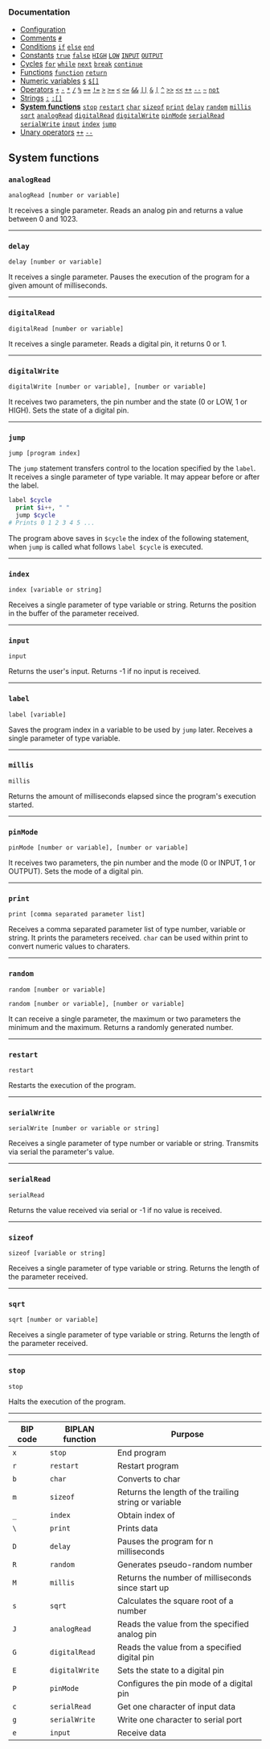 ### Documentation
- [Configuration](/documentation/configuration.md)
- [Comments](/documentation/comments.md) [`#`]()  
- [Conditions](/documentation/conditions.md) [`if`]() [`else`]() [`end`]()
- [Constants](/documentation/constants.md) [`true`]() [`false`]() [`HIGH`]() [`LOW`]() [`INPUT`]() [`OUTPUT`]()
- [Cycles](/documentation/cycles.md) [`for`](/documentation/cycles.md#for) [`while`](/documentation/cycles.md#while) [`next`](/documentation/cycles.md#next) [`break`](/documentation/cycles.md#break) [`continue`](/documentation/cycles.md#continue)
- [Functions](/documentation/functions.md) [`function`]() [`return`]()
- [Numeric variables](/documentation/numeric-variables.md) [`$`]() [`$[]`]()
- [Operators](/documentation/operators.md) [`+`]() [`-`]() [`*`]() [`/`]() [`%`]() [`==`]() [`!=`]() [`>`]() [`>=`]() [`<`]() [`<=`]() [`&&`]() [`||`]() [`&`]() [`|`]() [`^`]() [`>>`]() [`<<`]() [`++`]() [`--`]() [`~`]() [`not`]()
- [Strings](/documentation/strings.md) [`:`]() [`:[]`]()
- **[System functions](/documentation/system-functions.md)** [`stop`](/documentation/system-functions.md#stop) [`restart`](/documentation/system-functions.md#restart) [`char`](/documentation/system-functions.md#print) [`sizeof`](/documentation/system-functions.md#sizeof) [`print`](/documentation/system-functions.md#print) [`delay`](/documentation/system-functions.md#delay) [`random`]() [`millis`](/documentation/system-functions.md#millis) [`sqrt`](/documentation/system-functions.md#sqrt) [`analogRead`](/documentation/system-functions.md#analogRead) [`digitalRead`](/documentation/system-functions.md#digitalRead) [`digitalWrite`](/documentation/system-functions.md#digitalWrite) [`pinMode`](/documentation/system-functions.md#pinMode) [`serialRead`](/documentation/system-functions.md#serialRead) [`serialWrite`](/documentation/system-functions.md#serialWrite) [`input`](/documentation/system-functions.md#input) [`index`](/documentation/system-functions.md#index) [`jump`](/documentation/system-functions.md#jump)
- [Unary operators](/documentation/unary-operators.md) [`++`]() [`--`]()

## System functions

### `analogRead`
```
analogRead [number or variable]
```
It receives a single parameter. Reads an analog pin and returns a value between 0 and 1023.

---

### `delay`
```
delay [number or variable]
```
It receives a single parameter. Pauses the execution of the program for a given amount of milliseconds.

---

### `digitalRead`
```
digitalRead [number or variable]
```
It receives a single parameter. Reads a digital pin, it returns 0 or 1.

---

### `digitalWrite`
```
digitalWrite [number or variable], [number or variable]
```
It receives two parameters, the pin number and the state (0 or LOW, 1 or HIGH). Sets the state of a digital pin.

---

### `jump`
```
jump [program index]
```
The `jump` statement transfers control to the location specified by the `label`. It receives a single parameter of type variable. It may appear before or after the label.
```php
label $cycle
  print $i++, " "
  jump $cycle
# Prints 0 1 2 3 4 5 ...
```
The program above saves in `$cycle` the index of the following statement, when `jump` is called what follows `label $cycle` is executed.

---

### `index`
```
index [variable or string]
```
Receives a single parameter of type variable or string. Returns the position in the buffer of the parameter received.

---

### `input`
```
input
```
Returns the user's input. Returns -1 if no input is received.

---

### `label`
```
label [variable]
```
Saves the program index in a variable to be used by `jump` later. Receives a single parameter of type variable.

---

### `millis`
```
millis
```
Returns the amount of milliseconds elapsed since the program's execution started.

---

### `pinMode`
```
pinMode [number or variable], [number or variable]
```
It receives two parameters, the pin number and the mode (0 or INPUT, 1 or OUTPUT). Sets the mode of a digital pin.

---

### `print`
```
print [comma separated parameter list]
```
Receives a comma separated parameter list of type number, variable or string. It prints the parameters received. `char` can be used within print to convert numeric values to charaters.

---

### `random`
```
random [number or variable]

random [number or variable], [number or variable]
```
It can receive a single parameter, the maximum or two parameters the minimum and the maximum. Returns a randomly generated number.

---

### `restart`
```
restart
```
Restarts the execution of the program.

---

### `serialWrite`
```
serialWrite [number or variable or string]
```
Receives a single parameter of type number or variable or string. Transmits via serial the parameter's value.

---

### `serialRead`
```
serialRead
```
Returns the value received via serial or -1 if no value is received.

---

### `sizeof`
```
sizeof [variable or string]
```
Receives a single parameter of type variable or string. Returns the length of the parameter received.

---

### `sqrt`
```
sqrt [number or variable]
```
Receives a single parameter of type variable or string. Returns the length of the parameter received.

---

### `stop`
```
stop
```
Halts the execution of the program.

---

| BIP code | BIPLAN function     | Purpose                                                |
| -------- | ------------------- | ------------------------------------------------------ |
|  `x`     | `stop`              | End program                                            |
|  `r`     | `restart`           | Restart program                                        |
|  `b`     | `char`              | Converts to char                                       |
|  `m`     | `sizeof`            | Returns the length of the trailing string or variable  |
|  `_`     | `index`             | Obtain index of                                        |
|  `\`     | `print`             | Prints data                                            |
|  `D`     | `delay`             | Pauses the program for n milliseconds                  |
|  `R`     | `random`            | Generates pseudo-random number                         |
|  `M`     | `millis`            | Returns the number of milliseconds since start up      |
|  `s`     | `sqrt`              | Calculates the square root of a number                 |
|  `J`     | `analogRead`        | Reads the value from the specified analog pin          |
|  `G`     | `digitalRead`       | Reads the value from a specified digital pin           |
|  `E`     | `digitalWrite`      | Sets the state to a digital pin                        |
|  `P`     | `pinMode`           | Configures the pin mode of a digital pin               |
|  `c`     | `serialRead`        | Get one character of input data                        |
|  `g`     | `serialWrite`       | Write one character to serial port                     |
|  `e`     | `input`             | Receive data                                           |
